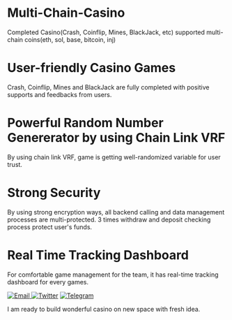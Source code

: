 # Multi-Chain-Casino
Completed Casino(Crash, Coinflip, Mines, BlackJack, etc) supported multi-chain coins(eth, sol, base, bitcoin, inj)

# User-friendly Casino Games
Crash, Coinflip, Mines and BlackJack are fully completed with positive supports and feedbacks from users.

# Powerful Random Number Genererator by using Chain Link VRF
By using chain link VRF, game is getting well-randomized variable for user trust.

# Strong Security
By using strong encryption ways, all backend calling and data management processes are multi-protected. 
3 times withdraw and deposit checking process protect user's funds.

# Real Time Tracking Dashboard
For comfortable game management for the team, it has real-time tracking dashboard for every games.

<p>
  <a href="mailto:olasolberg0726@gmail.com" target="_blank">
        <img alt="Email"
        src="https://img.shields.io/badge/Email-00599c?style=for-the-badge&logo=gmail&logoColor=white"/>
    </a>
     <a href="https://x.com/0xManokil" target="_blank"><img alt="Twitter"
        src="https://img.shields.io/badge/Twitter-000000?style=for-the-badge&logo=x&logoColor=white"/></a>
<a href="https://t.me/Rust0x_726" target="_blank"><img alt="Telegram"
        src="https://img.shields.io/badge/Telegram-26A5E4?style=for-the-badge&logo=telegram&logoColor=white"/></a>
</p>

I am ready to build wonderful casino on new space with fresh idea.
